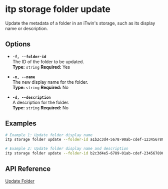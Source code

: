 # itp storage folder update

Update the metadata of a folder in an iTwin's storage, such as its display name or description.

## Options

- **`-f, --folder-id`**  
  The ID of the folder to be updated.  
  **Type:** `string` **Required:** Yes

- **`-n, --name`**  
  The new display name for the folder.  
  **Type:** `string` **Required:** No

- **`-d, --description`**  
  A description for the folder.  
  **Type:** `string` **Required:** No

## Examples

```bash
# Example 1: Update folder display name
itp storage folder update --folder-id a1b2c3d4-5678-90ab-cdef-1234567890ab --name "Updated Project Documents"

# Example 2: Update folder display name and description
itp storage folder update --folder-id b2c3d4e5-6789-01ab-cdef-2345678901bc --name "Updated Design Files" --description "Folder containing updated design documents"
```

## API Reference

[Update Folder](https://developer.bentley.com/apis/storage/operations/update-folder/)
